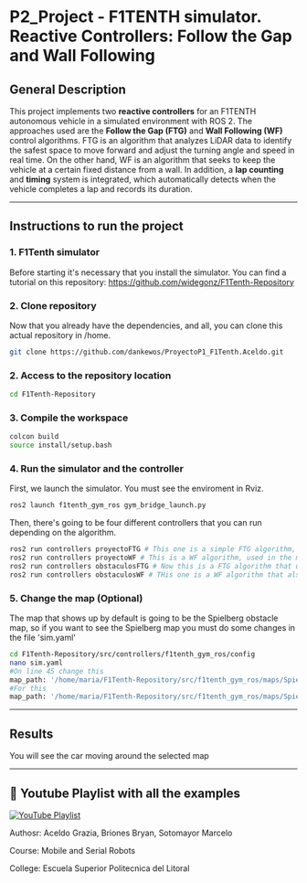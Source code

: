 # P2_Project - F1TENTH simulator. Reactive Controllers: Follow the Gap and Wall Following

## General Description

This project implements two **reactive controllers** for an F1TENTH autonomous vehicle in a simulated environment with ROS 2. The approaches used are the **Follow the Gap (FTG)** and **Wall Following (WF)** control algorithms. FTG is an algorithm that analyzes LiDAR data to identify the safest space to move forward and adjust the turning angle and speed in real time. On the other hand, WF is an algorithm that seeks to keep the vehicle at a certain fixed distance from a wall. In addition, a **lap counting** and **timing** system is integrated, which automatically detects when the vehicle completes a lap and records its duration.

---

## Instructions to run the project

### 1. F1Tenth simulator

Before starting it's necessary that you install the simulator. You can find a tutorial on this repository: https://github.com/widegonz/F1Tenth-Repository

### 2. Clone repository

Now that you already have the dependencies, and all, you can clone this actual repository in /home.

```bash
git clone https://github.com/dankewos/ProyectoP1_F1Tenth.Aceldo.git
```

### 2. Access to the repository location

```bash
cd F1Tenth-Repository
```
### 3. Compile the workspace

```bash
colcon build
source install/setup.bash
```

### 4. Run the simulator and the controller
 First, we launch the simulator. You must see the enviroment in Rviz.
 
 ```bash
ros2 launch f1tenth_gym_ros gym_bridge_launch.py
```

 Then, there's going to be four different controllers that you can run depending on the algorithm. 
 
```bash
ros2 run controllers proyectoFTG # This one is a simple FTG algorithm, used to explore the map without obstacles
ros2 run controllers proyectoWF # This is a WF algorithm, used in the map without obstacles as well
ros2 run controllers obstaculosFTG # Now this is a FTG algorithm that uses a PID controller to improve the performance of the algorithm
ros2 run controllers obstaculosWF # THis one is a WF algorithm that also uses a PID controller, a little bit more strict than the regular algorithm
```

### 5. Change the map (Optional)
The map that shows up by default is going to be the Spielberg obstacle map, so if you want to see the Spielberg map you must do some changes in the file 'sim.yaml'

```bash
cd F1Tenth-Repository/src/controllers/f1tenth_gym_ros/config
nano sim.yaml
#On line 45 change this
map_path: '/home/maria/F1Tenth-Repository/src/f1tenth_gym_ros/maps/Spielberg_obs_map'
#For this
map_path: '/home/maria/F1Tenth-Repository/src/f1tenth_gym_ros/maps/Spielberg_map'
```
---
## Results

You will see the car moving around the selected map

---


## 🎥 Youtube Playlist with all the examples

[![YouTube Playlist](https://img.shields.io/badge/YouTube-Playlist-red?logo=youtube)](https://www.youtube.com/playlist?list=PLidPDTG67PkgnYUemQukS1OT_5GfH3HCp)

Authosr: Aceldo Grazia, Briones Bryan, Sotomayor Marcelo

Course: Mobile and Serial Robots

College: Escuela Superior Politecnica del Litoral
